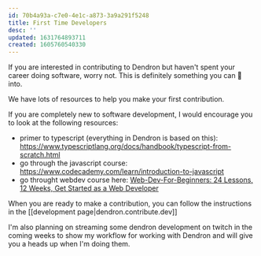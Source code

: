 ```yaml
---
id: 70b4a93a-c7e0-4e1c-a873-3a9a291f5248
title: First Time Developers
desc: ''
updated: 1631764893711
created: 1605760540330
---
```

If you are interested in contributing to Dendron but haven't spent your career doing software, worry not. This is definitely something you can 🌱 into.

We have lots of resources to help you make your first contribution.

If you are completely new to software development, I would encourage you to look at the following resources:

- primer to typescript (everything in Dendron is based on this): <https://www.typescriptlang.org/docs/handbook/typescript-from-scratch.html>
- go through the javascript course: <https://www.codecademy.com/learn/introduction-to-javascript>
- go throught webdev course here: [Web-Dev-For-Beginners: 24 Lessons, 12 Weeks, Get Started as a Web Developer](https://github.com/microsoft/Web-Dev-For-Beginners)

When you are ready to make a contribution, you can follow the instructions in the [[development page|dendron.contribute.dev]]

I'm also planning on streaming some dendron development on twitch in the coming weeks to show my workflow for working with Dendron and will give you a heads up when I'm doing them.

